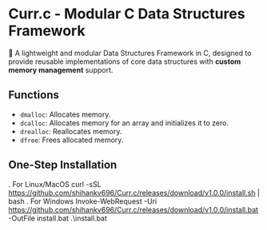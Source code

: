# Curr.c - Modular C Data Structures Framework

🚀 A lightweight and modular Data Structures Framework in C, designed to provide reusable implementations of core data structures with **custom memory management** support.

## Functions
- `dmalloc`: Allocates memory.
- `dcalloc`: Allocates memory for an array and initializes it to zero.
- `drealloc`: Reallocates memory.
- `dfree`: Frees allocated memory.

## One-Step Installation
  . For Linux/MacOS
    curl -sSL https://github.com/shihankv696/Curr.c/releases/download/v1.0.0/install.sh | bash
  . For Windows
    Invoke-WebRequest -Uri         https://github.com/shihankv696/Curr.c/releases/download/v1.0.0/install.bat -OutFile install.bat
.\install.bat
